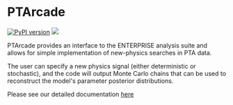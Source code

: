 # PTArcade
[![PyPI version](https://badge.fury.io/py/ptarcade.svg)](https://badge.fury.io/py/ptarcade) [<img src="https://img.shields.io/badge/dockerhub-ptarcade-important.svg?logo=Docker">](https://hub.docker.com/r/ngnewphy/ptarcade)


PTArcade provides an interface to the ENTERPRISE analysis suite and allows for simple implementation of new-physics searches in PTA data. 

The user can specify a new physics signal (either deterministic or stochastic), and the code will output Monte Carlo chains that can be used to reconstruct the model's parameter posterior distributions. 

Please see our detailed documentation [here](https://andrea-mitridate.github.io/PTArcade/)
